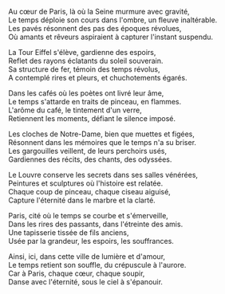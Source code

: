 Au cœur de Paris, là où la Seine murmure avec gravité,  
Le temps déploie son cours dans l'ombre, un fleuve inaltérable.  
Les pavés résonnent des pas des époques révolues,  
Où amants et rêveurs aspiraient à capturer l'instant suspendu.

La Tour Eiffel s'élève, gardienne des espoirs,  
Reflet des rayons éclatants du soleil souverain.  
Sa structure de fer, témoin des temps révolus,  
A contemplé rires et pleurs, et chuchotements égarés.

Dans les cafés où les poètes ont livré leur âme,  
Le temps s'attarde en traits de pinceau, en flammes.  
L'arôme du café, le tintement d'un verre,  
Retiennent les moments, défiant le silence imposé.

Les cloches de Notre-Dame, bien que muettes et figées,  
Résonnent dans les mémoires que le temps n'a su briser.  
Les gargouilles veillent, de leurs perchoirs usés,  
Gardiennes des récits, des chants, des odyssées.

Le Louvre conserve les secrets dans ses salles vénérées,  
Peintures et sculptures où l'histoire est relatée.  
Chaque coup de pinceau, chaque ciseau aiguisé,  
Capture l'éternité dans le marbre et la clarté.

Paris, cité où le temps se courbe et s'émerveille,  
Dans les rires des passants, dans l'étreinte des amis.  
Une tapisserie tissée de fils anciens,  
Usée par la grandeur, les espoirs, les souffrances.

Ainsi, ici, dans cette ville de lumière et d'amour,  
Le temps retient son souffle, du crépuscule à l'aurore.  
Car à Paris, chaque cœur, chaque soupir,  
Danse avec l'éternité, sous le ciel à s'épanouir.